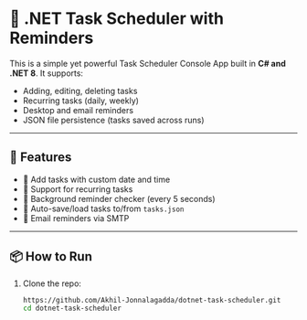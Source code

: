
# 📅 .NET Task Scheduler with Reminders

This is a simple yet powerful Task Scheduler Console App built in **C# and .NET 8**. It supports:

- Adding, editing, deleting tasks
- Recurring tasks (daily, weekly)
- Desktop and email reminders
- JSON file persistence (tasks saved across runs)

---

## 🚀 Features

- 📝 Add tasks with custom date and time
- 🔁 Support for recurring tasks
- 🧠 Background reminder checker (every 5 seconds)
- 💾 Auto-save/load tasks to/from `tasks.json`
- 📨 Email reminders via SMTP

---
## 📦 How to Run

1. Clone the repo:
   ```bash
   https://github.com/Akhil-Jonnalagadda/dotnet-task-scheduler.git
   cd dotnet-task-scheduler
